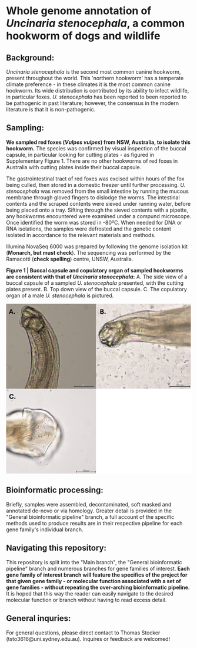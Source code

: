 # **Whole genome annotation of *Uncinaria stenocephala*, a common hookworm of dogs and wildlife**

## **Background:**

*Uncinaria stenocephala* is the second most common canine hookworm, present throughout the world. This 'northern hookworm' has a temperate climate preference - in these climates it is the most common canine hookworm. Its wide distribution is contributed by its ability to infect wildlife, in particular foxes. *U. stenocephala* has been reported to been reported to be pathogenic in past literature; however, the consensus in the modern literature is that it is non-pathogenic.

## **Sampling:**

**We sampled red foxes (*Vulpes vulpes*) from NSW, Australia, to isolate this hookworm.** The species was confirmed by visual inspection of the buccal capsule, in particular looking for cutting plates - as figured in Supplementary Figure 1. There are no other hookworms of red foxes in Australia with cutting plates inside their buccal capsule.

The gastrointestinal tract of red foxes was excised within hours of the fox being culled, then stored in a domestic freezer until further processing. *U. stenocephala* was removed from the small intestine by running the mucous membrane through gloved fingers to dislodge the worms. The intestinal contents and the scraped contents were sieved under running water, before being placed onto a tray. Sifting through the sieved contents with a pipette, any hookworms encountered were examined under a compund microscope. Once identified the worm was stored in -80ºC. When needed for DNA or RNA isolations, the samples were defrosted and the genetic content isolated in accordance to the relevant materials and methods.

Illumina NovaSeq 6000 was prepared by following the genome isolation kit (**Monarch, but must check**). The sequencing was performed by the Ramacotti (**check spelling**) centre, UNSW, Australia.

**Figure 1 \| Buccal capsule and copulatory organ of sampled hookworms are consistent with that of *Uncinaria stenocephala*:** A. The side view of a buccal capsule of a sampled *U. stenocephala* presented, with the cutting plates present. B. Top down view of the buccal capsule. C. The copulatory organ of a male *U. stenocephala* is pictured.

![](images/clipboard-2868926265.png)

## **Bioinformatic processing:**

Briefly, samples were assembled, decontaminated, soft masked and annotated de-novo or via homology. Greater detail is provided in the "General bioinformatic pipeline" branch, a full account of the specific methods used to produce results are in their respective pipeline for each gene family's individual branch.

## **Navigating this repository:** 

This repository is split into the "Main branch", the "General bioinformatic pipeline" branch and numerous branches for gene families of interest. **Each gene family of interest branch will feature the specifics of the project for that given gene family - or molecular function associated with a set of gene families - without repeating the over-arching bioinformatic pipeline.** It is hoped that this way the reader can easily navigate to the desired molecular function or branch without having to read excess detail.

## **General inquries:**

For general questions, please direct contact to Thomas Stocker (tsto3616\@uni.sydney.edu.au). Inquires or feedback are welcomed!

